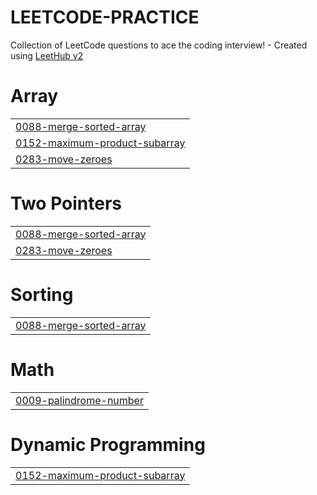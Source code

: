 # LEETCODE-PRACTICE
Collection of LeetCode questions to ace the coding interview! - Created using [LeetHub v2](https://github.com/arunbhardwaj/LeetHub-2.0)


# Array
|  |
| ------- |
| [0088-merge-sorted-array](https://github.com/Manoranjanhere/LEETCODE-PRACTICE/tree/master/0088-merge-sorted-array) |
| [0152-maximum-product-subarray](https://github.com/Manoranjanhere/LEETCODE-PRACTICE/tree/master/0152-maximum-product-subarray) |
| [0283-move-zeroes](https://github.com/Manoranjanhere/LEETCODE-PRACTICE/tree/master/0283-move-zeroes) |
# Two Pointers
|  |
| ------- |
| [0088-merge-sorted-array](https://github.com/Manoranjanhere/LEETCODE-PRACTICE/tree/master/0088-merge-sorted-array) |
| [0283-move-zeroes](https://github.com/Manoranjanhere/LEETCODE-PRACTICE/tree/master/0283-move-zeroes) |
# Sorting
|  |
| ------- |
| [0088-merge-sorted-array](https://github.com/Manoranjanhere/LEETCODE-PRACTICE/tree/master/0088-merge-sorted-array) |
# Math
|  |
| ------- |
| [0009-palindrome-number](https://github.com/Manoranjanhere/LEETCODE-PRACTICE/tree/master/0009-palindrome-number) |
# Dynamic Programming
|  |
| ------- |
| [0152-maximum-product-subarray](https://github.com/Manoranjanhere/LEETCODE-PRACTICE/tree/master/0152-maximum-product-subarray) |